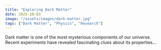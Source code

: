 ```yaml
---
title: "Exploring Dark Matter"
date: 2025-10-03
image: "/assets/images/dark-matter.jpg"
tags: ["Dark Matter", "Physics", "Research"]
---
```


Dark matter is one of the most mysterious components of our universe. Recent experiments have revealed fascinating clues about its properties...
